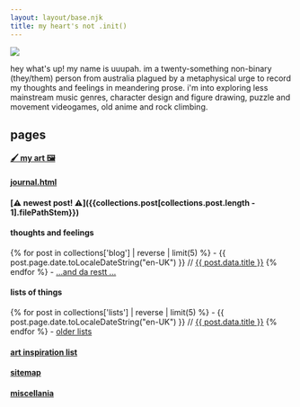 ```yaml
---
layout: layout/base.njk
title: my heart's not .init()
---
```


![](https://64.media.tumblr.com/5d37ab2aa782462c7aa092f7bd0d27cb/c44d7d4b9325e7d1-16/s1280x1920/1690fe1e95401b094ffa62ae933ff2c038e62814.gifv)

hey what's up! my name is uuupah. im a twenty-something non-binary (they/them) person from australia plagued by a metaphysical urge to record my thoughts and feelings in meandering prose. i'm into exploring less mainstream music genres, character design and figure drawing, puzzle and movement videogames, old anime and rock climbing.

## pages

<div class="paragraph-deparagrapher">

  #### [🖌️ my art 🖼️](/art/my-art-2023/)
  #### [journal.html](/journal_html/)
  #### [⚠️ newest post! ⚠️]({{collections.post[collections.post.length - 1].filePathStem}})
  #### thoughts and feelings
  {% for post in collections['blog'] | reverse | limit(5) %}
      - {{ post.page.date.toLocaleDateString("en-UK") }} // [{{ post.data.title }}]({{post.filePathStem}})
  {% endfor %}
  \- [...and da restt ...](/blog/)
  #### lists of things
  {% for post in collections['lists'] | reverse | limit(5) %}
      - {{ post.page.date.toLocaleDateString("en-UK") }} // [{{ post.data.title }}]({{post.filePathStem}})
  {% endfor %}
  \- [older lists](/lists/)
  #### [art inspiration list](/infinite_nightmare/)
  #### [sitemap](/sitemap/)
  #### [miscellania](/misc/)

</div>